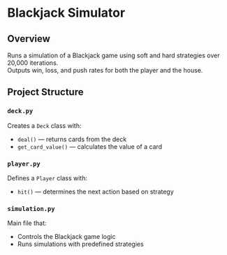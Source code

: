 # Blackjack Simulator

## Overview
Runs a simulation of a Blackjack game using soft and hard strategies over 20,000 iterations.  
Outputs win, loss, and push rates for both the player and the house.

## Project Structure

### `deck.py`
Creates a `Deck` class with:
- `deal()` — returns cards from the deck
- `get_card_value()` — calculates the value of a card

### `player.py`
Defines a `Player` class with:
- `hit()` — determines the next action based on strategy

### `simulation.py`
Main file that:
- Controls the Blackjack game logic
- Runs simulations with predefined strategies
